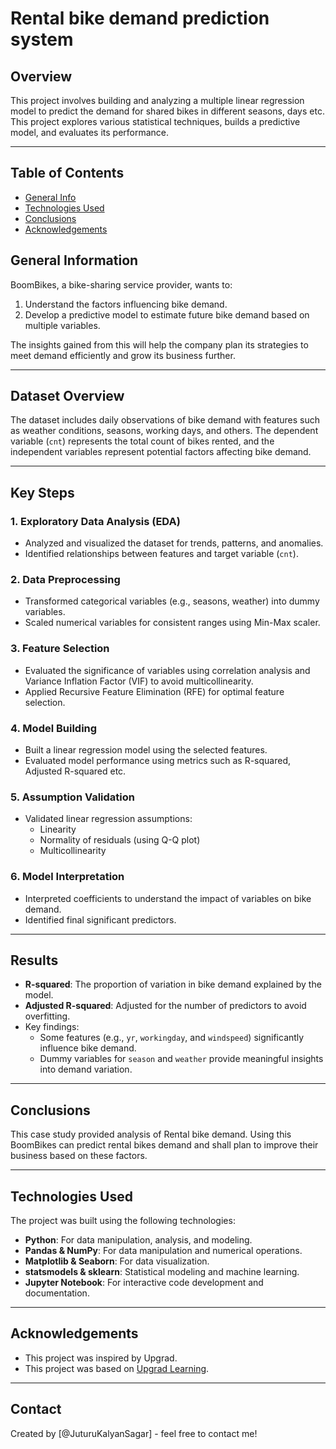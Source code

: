 # Rental bike demand prediction system

## Overview
This project involves building and analyzing a multiple linear regression model to predict the demand for shared bikes in different seasons, days etc. This project explores various statistical techniques, builds a predictive model, and evaluates its performance.

---

## Table of Contents
* [General Info](#general-information)
* [Technologies Used](#technologies-used)
* [Conclusions](#conclusions)
* [Acknowledgements](#acknowledgements)

## General Information

BoomBikes, a bike-sharing service provider, wants to:
1. Understand the factors influencing bike demand.
2. Develop a predictive model to estimate future bike demand based on multiple variables.

The insights gained from this will help the company plan its strategies to meet demand efficiently and grow its business further.

---

## **Dataset Overview**

The dataset includes daily observations of bike demand with features such as weather conditions, seasons, working days, and others. The dependent variable (`cnt`) represents the total count of bikes rented, and the independent variables represent potential factors affecting bike demand.

---

## **Key Steps**

### 1. **Exploratory Data Analysis (EDA)**
   - Analyzed and visualized the dataset for trends, patterns, and anomalies.
   - Identified relationships between features and target variable (`cnt`).

### 2. **Data Preprocessing**
   - Transformed categorical variables (e.g., seasons, weather) into dummy variables.
   - Scaled numerical variables for consistent ranges using Min-Max scaler.

### 3. **Feature Selection**
   - Evaluated the significance of variables using correlation analysis and Variance Inflation Factor (VIF) to avoid multicollinearity.
   - Applied Recursive Feature Elimination (RFE) for optimal feature selection.

### 4. **Model Building**
   - Built a linear regression model using the selected features.
   - Evaluated model performance using metrics such as R-squared, Adjusted R-squared etc.

### 5. **Assumption Validation**
   - Validated linear regression assumptions:
     - Linearity
     - Normality of residuals (using Q-Q plot)
     - Multicollinearity

### 6. **Model Interpretation**
   - Interpreted coefficients to understand the impact of variables on bike demand.
   - Identified final significant predictors.

---

## **Results**

- **R-squared**: The proportion of variation in bike demand explained by the model.
- **Adjusted R-squared**: Adjusted for the number of predictors to avoid overfitting.
- Key findings:
  - Some features (e.g., `yr`, `workingday`, and `windspeed`) significantly influence bike demand.
  - Dummy variables for `season` and `weather` provide meaningful insights into demand variation.
  
---
  
## Conclusions
This case study provided analysis of Rental bike demand. Using this BoomBikes can predict rental bikes demand and shall plan to improve their business based on these factors.

---

## Technologies Used

The project was built using the following technologies:
- **Python**: For data manipulation, analysis, and modeling.
- **Pandas & NumPy**: For data manipulation and numerical operations.
- **Matplotlib & Seaborn**: For data visualization.
- **statsmodels & sklearn**: Statistical modeling and machine learning.
- **Jupyter Notebook**: For interactive code development and documentation.

---

## Acknowledgements

- This project was inspired by Upgrad.
- This project was based on [Upgrad Learning](https://www.upgrad.com).

---

## Contact
Created by [@JuturuKalyanSagar] - feel free to contact me!

